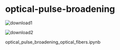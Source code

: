 # optical-pulse-broadening

![download1](https://github.com/tacticstactics/optical-pulse-broadening/assets/30459885/ddefaf19-d322-4cd5-9b47-5b61fe00b095)

![download2](https://github.com/tacticstactics/optical-pulse-broadening/assets/30459885/18f870f3-0836-437f-83b4-6c6fa5d982d7)

optical_pulse_broadening_optical_fibers.ipynb
